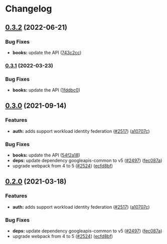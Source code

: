 # Changelog

## [0.3.2](https://github.com/googleapis/google-api-nodejs-client/compare/books-v0.3.1...books-v0.3.2) (2022-06-21)


### Bug Fixes

* **books:** update the API ([743c2cc](https://github.com/googleapis/google-api-nodejs-client/commit/743c2cc93f927e81b3dba87dc852af29989bebd3))

### [0.3.1](https://github.com/googleapis/google-api-nodejs-client/compare/books-v0.3.0...books-v0.3.1) (2022-03-23)


### Bug Fixes

* **books:** update the API ([1fddbc0](https://github.com/googleapis/google-api-nodejs-client/commit/1fddbc0517b156eda02639c383633e7203cddef6))

## [0.3.0](https://www.github.com/googleapis/google-api-nodejs-client/compare/books-v0.2.0...books-v0.3.0) (2021-09-14)


### Features

* **auth:** adds support workload identity federation ([#2517](https://www.github.com/googleapis/google-api-nodejs-client/issues/2517)) ([a10707c](https://www.github.com/googleapis/google-api-nodejs-client/commit/a10707c477759e7c9ef6360a2fe800856fb600c1))


### Bug Fixes

* **books:** update the API ([54f2a18](https://www.github.com/googleapis/google-api-nodejs-client/commit/54f2a182af92ab1e54f8a5fe8798e6f5b3a31532))
* **deps:** update dependency googleapis-common to v5 ([#2497](https://www.github.com/googleapis/google-api-nodejs-client/issues/2497)) ([fec087a](https://www.github.com/googleapis/google-api-nodejs-client/commit/fec087abcf3d994dd41c3ffa0a0c12b1f9f09dae))
* upgrade webpack from 4 to 5  ([#2524](https://www.github.com/googleapis/google-api-nodejs-client/issues/2524)) ([ecfd8bf](https://www.github.com/googleapis/google-api-nodejs-client/commit/ecfd8bfcd06e1beabff7ec9a8c4000222379eb8d))

## [0.2.0](https://www.github.com/googleapis/google-api-nodejs-client/compare/books-v0.1.0...books-v0.2.0) (2021-03-18)


### Features

* **auth:** adds support workload identity federation ([#2517](https://www.github.com/googleapis/google-api-nodejs-client/issues/2517)) ([a10707c](https://www.github.com/googleapis/google-api-nodejs-client/commit/a10707c477759e7c9ef6360a2fe800856fb600c1))


### Bug Fixes

* **deps:** update dependency googleapis-common to v5 ([#2497](https://www.github.com/googleapis/google-api-nodejs-client/issues/2497)) ([fec087a](https://www.github.com/googleapis/google-api-nodejs-client/commit/fec087abcf3d994dd41c3ffa0a0c12b1f9f09dae))
* upgrade webpack from 4 to 5  ([#2524](https://www.github.com/googleapis/google-api-nodejs-client/issues/2524)) ([ecfd8bf](https://www.github.com/googleapis/google-api-nodejs-client/commit/ecfd8bfcd06e1beabff7ec9a8c4000222379eb8d))
